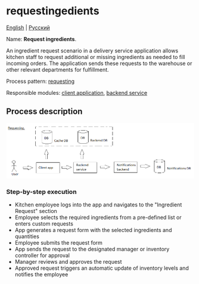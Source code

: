 # requestingedients

[English](requestingedients.md) | [Русский](requestingedients.ru.md)

Name: **Request ingredients**.

An ingredient request scenario in a delivery service application allows kitchen staff to request additional or missing ingredients as needed to fill incoming orders.
The application sends these requests to the warehouse or other relevant departments for fulfillment.

Process pattern: [requesting](../../processpatterns/requesting.md)

Responsible modules: [client application](../../frontend/kitchenclient.md), [backend service](../../backend/kitchenbackend.md)

## Process description

![requesting_overall](../../img/requesting_overall.png)

### Step-by-step execution

- Kitchen employee logs into the app and navigates to the "Ingredient Request" section
- Employee selects the required ingredients from a pre-defined list or enters custom requests
- App generates a request form with the selected ingredients and quantities
- Employee submits the request form
- App sends the request to the designated manager or inventory controller for approval
- Manager reviews and approves the request
- Approved request triggers an automatic update of inventory levels and notifies the employee
